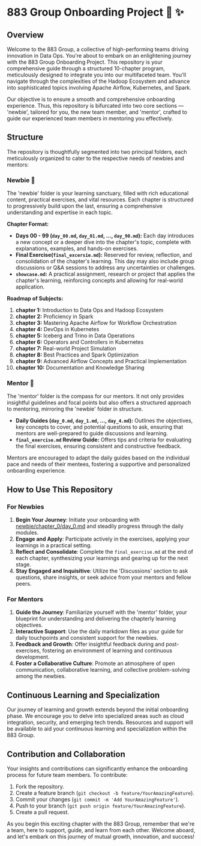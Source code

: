 # 883 Group Onboarding Project :whale: :sparkles:

## Overview

Welcome to the 883 Group, a collective of high-performing teams driving innovation in Data Ops. You're about to embark on an enlightening journey with the 883 Group Onboarding Project. This repository is your comprehensive guide through a structured 10-chapter program, meticulously designed to integrate you into our multifaceted team. You'll navigate through the complexities of the Hadoop Ecosystem and advance into sophisticated topics involving Apache Airflow, Kubernetes, and Spark.

Our objective is to ensure a smooth and comprehensive onboarding experience. Thus, this repository is bifurcated into two core sections — 'newbie', tailored for you, the new team member, and 'mentor', crafted to guide our experienced team members in mentoring you effectively.

## Structure

The repository is thoughtfully segmented into two principal folders, each meticulously organized to cater to the respective needs of newbies and mentors:

### Newbie :baby_bottle:
The 'newbie' folder is your learning sanctuary, filled with rich educational content, practical exercises, and vital resources. Each chapter is structured to progressively build upon the last, ensuring a comprehensive understanding and expertise in each topic.

**Chapter Format:**
- **Days 00 - 99 (`day_00.md`, `day_01.md`, ..., `day_90.md`):** Each day introduces a new concept or a deeper dive into the chapter's topic, complete with explanations, examples, and hands-on exercises.
- **Final Exercise(`final_excersie.md`):** Reserved for review, reflection, and consolidation of the chapter's learning. This day may also include group discussions or Q&A sessions to address any uncertainties or challenges.
- **`showcase.md`:** A practical assignment, research or project that applies the chapter's learning, reinforcing concepts and allowing for real-world application.


**Roadmap of Subjects:**
1. **chapter 1:** Introduction to Data Ops and Hadoop Ecosystem
2. **chapter 2:** Proficiency in Spark
3. **chapter 3:** Mastering Apache Airflow for Workflow Orchestration
4. **chapter 4:** DevOps in Kubernetes
5. **chapter 5:** Iceberg and Trino in Data Operations
6. **chapter 6:** Operators and Controllers in Kubernetes
7. **chapter 7:** Real-world Project Simulation
8. **chapter 8:** Best Practices and Spark Optimization
9. **chapter 9:** Advanced Airflow Concepts and Practical Implementation
10. **chapter 10:** Documentation and Knowledge Sharing

### Mentor :tumbler_glass:	
The 'mentor' folder is the compass for our mentors. It not only provides insightful guidelines and focal points but also offers a structured approach to mentoring, mirroring the 'newbie' folder in structure.

- **Daily Guides (`day_0.md`, `day_1.md`, ..., `day_4.md`):** Outlines the objectives, key concepts to cover, and potential questions to ask, ensuring that mentors are well-prepared to guide discussions and learning.
- **`final_exercise.md` Review Guide:** Offers tips and criteria for evaluating the final exercises, ensuring consistent and constructive feedback.

Mentors are encouraged to adapt the daily guides based on the individual pace and needs of their mentees, fostering a supportive and personalized onboarding experience.


## How to Use This Repository

### For Newbies
1. **Begin Your Journey**: Initiate your onboarding with [newbie/chapter_0/day_0.md](newbie/chapter_0/day_0.md) and steadily progress through the daily modules.
2. **Engage and Apply**: Participate actively in the exercises, applying your learnings in a practical setting.
3. **Reflect and Consolidate**: Complete the `final_exercise.md` at the end of each chapter, synthesizing your learnings and gearing up for the next stage.
4. **Stay Engaged and Inquisitive**: Utilize the 'Discussions' section to ask questions, share insights, or seek advice from your mentors and fellow peers.

### For Mentors
1. **Guide the Journey**: Familiarize yourself with the 'mentor' folder, your blueprint for understanding and delivering the chapterly learning objectives.
2. **Interactive Support**: Use the daily markdown files as your guide for daily touchpoints and consistent support for the newbies.
3. **Feedback and Growth**: Offer insightful feedback during and post-exercises, fostering an environment of learning and continuous development.
4. **Foster a Collaborative Culture**: Promote an atmosphere of open communication, collaborative learning, and collective problem-solving among the newbies.

## Continuous Learning and Specialization

Our journey of learning and growth extends beyond the initial onboarding phase. We encourage you to delve into specialized areas such as cloud integration, security, and emerging tech trends. Resources and support will be available to aid your continuous learning and specialization within the 883 Group.

## Contribution and Collaboration

Your insights and contributions can significantly enhance the onboarding process for future team members. To contribute:

1. Fork the repository.
2. Create a feature branch (`git checkout -b feature/YourAmazingFeature`).
3. Commit your changes (`git commit -m 'Add YourAmazingFeature'`).
4. Push to your branch (`git push origin feature/YourAmazingFeature`).
5. Create a pull request.

As you begin this exciting chapter with the 883 Group, remember that we're a team, here to support, guide, and learn from each other. Welcome aboard, and let's embark on this journey of mutual growth, innovation, and success!
